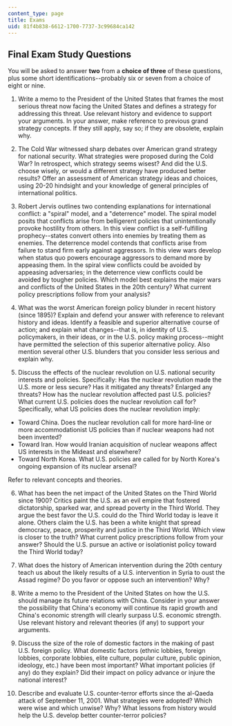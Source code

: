 ```yaml
---
content_type: page
title: Exams
uid: 81f4b838-6612-1700-7737-3c99684ca142
---
```


Final Exam Study Questions
--------------------------

You will be asked to answer **two** from a **choice of three** of these questions, plus some short identifications--probably six or seven from a choice of eight or nine.

1) Write a memo to the President of the United States that frames the most serious threat now facing the United States and defines a strategy for addressing this threat. Use relevant history and evidence to support your arguments. In your answer, make reference to previous grand strategy concepts. If they still apply, say so; if they are obsolete, explain why.

2) The Cold War witnessed sharp debates over American grand strategy for national security. What strategies were proposed during the Cold War? In retrospect, which strategy seems wisest? And did the U.S. choose wisely, or would a different strategy have produced better results? Offer an assessment of American strategy ideas and choices, using 20-20 hindsight and your knowledge of general principles of international politics.

3) Robert Jervis outlines two contending explanations for international conflict: a "spiral" model, and a "deterrence" model. The spiral model posits that conflicts arise from belligerent policies that unintentionally provoke hostility from others. In this view conflict is a self-fulfilling prophecy--states convert others into enemies by treating them as enemies. The deterrence model contends that conflicts arise from failure to stand firm early against aggressors. In this view wars develop when status quo powers encourage aggressors to demand more by appeasing them. In the spiral view conflicts could be avoided by appeasing adversaries; in the deterrence view conflicts could be avoided by tougher policies. Which model best explains the major wars and conflicts of the United States in the 20th century? What current policy prescriptions follow from your analysis?

4) What was the worst American foreign policy blunder in recent history (since 1895)? Explain and defend your answer with reference to relevant history and ideas. Identify a feasible and superior alternative course of action; and explain what changes--that is, in identity of U.S. policymakers, in their ideas, or in the U.S. policy making process--might have permitted the selection of this superior alternative policy. Also mention several other U.S. blunders that you consider less serious and explain why.

5) Discuss the effects of the nuclear revolution on U.S. national security interests and policies. Specifically: Has the nuclear revolution made the U.S. more or less secure? Has it mitigated any threats? Enlarged any threats? How has the nuclear revolution affected past U.S. policies? What current U.S. policies does the nuclear revolution call for? Specifically, what US policies does the nuclear revolution imply:     

*   Toward China. Does the nuclear revolution call for more hard-line or more accommodationist US policies than if nuclear weapons had not been invented?
*   Toward Iran. How would Iranian acquisition of nuclear weapons affect US interests in the Mideast and elsewhere?
*   Toward North Korea. What U.S. policies are called for by North Korea's ongoing expansion of its nuclear arsenal?

Refer to relevant concepts and theories.

6) What has been the net impact of the United States on the Third World since 1900? Critics paint the U.S. as an evil empire that fostered dictatorship, sparked war, and spread poverty in the Third World. They argue the best favor the U.S. could do the Third World today is leave it alone. Others claim the U.S. has been a white knight that spread democracy, peace, prosperity and justice in the Third World. Which view is closer to the truth? What current policy prescriptions follow from your answer? Should the U.S. pursue an active or isolationist policy toward the Third World today?

7) What does the history of American intervention during the 20th century teach us about the likely results of a U.S. intervention in Syria to oust the Assad regime? Do you favor or oppose such an intervention? Why?

8) Write a memo to the President of the United States on how the U.S. should manage its future relations with China. Consider in your answer the possibility that China's economy will continue its rapid growth and China's economic strength will clearly surpass U.S. economic strength. Use relevant history and relevant theories (if any) to support your arguments.

9) Discuss the size of the role of domestic factors in the making of past U.S. foreign policy. What domestic factors (ethnic lobbies, foreign lobbies, corporate lobbies, elite culture, popular culture, public opinion, ideology, etc.) have been most important? What important policies (if any) do they explain? Did their impact on policy advance or injure the national interest?

10) Describe and evaluate U.S. counter-terror efforts since the al-Qaeda attack of September 11, 2001. What strategies were adopted? Which were wise and which unwise? Why? What lessons from history would help the U.S. develop better counter-terror policies?
